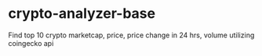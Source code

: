# crypto-analyzer-base
Find top 10 crypto marketcap, 
price, price change in 24 hrs, 
volume utilizing coingecko api

